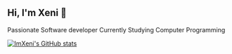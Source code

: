 ## Hi, I'm Xeni 👋

Passionate Software developer
Currently Studying Computer Programming

[![ImXeni's GitHub stats](https://github-readme-stats.vercel.app/api?username=ImXeni&show_icons=true&theme=holi)](https://github.com/ImXeni/github-readme-stats)
